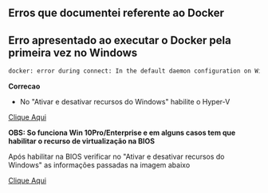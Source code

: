## Erros que documentei referente ao Docker

## Erro apresentado ao executar o Docker pela primeira vez no Windows

```sh
docker: error during connect: In the default daemon configuration on Windows, the docker client must be run with elevated privileges to connect.: Post "http://%2F%2F.%2Fpipe%2Fdocker_engine/v1.24/containers/create": open //./pipe/docker_engine: The system cannot find the file specified.
```

**Correcao**

- No "Ativar e desativar recursos do Windows" habilite o Hyper-V

[Clique Aqui](imagens/hyper-v.jpg)

**OBS: So funciona Win 10Pro/Enterprise e em alguns casos tem que habilitar o recurso de virtualização na BIOS**

Após habilitar na BIOS verificar no "Ativar e desativar recursos do Windows" as informações passadas na imagem abaixo

[Clique Aqui](imagens/hyper-v1.jpg)